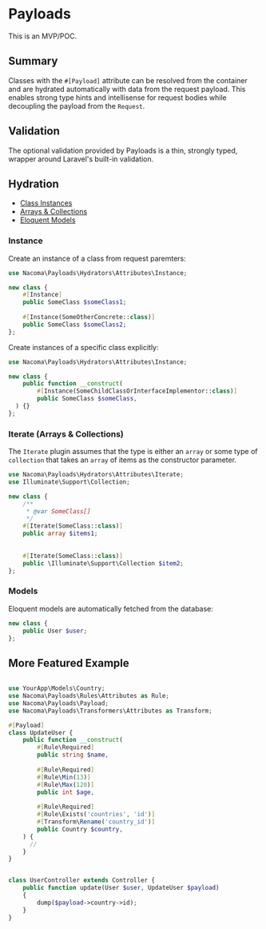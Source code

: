 # Payloads

This is an MVP/POC.

## Summary

Classes with the `#[Payload]` attribute can be resolved from the container and are hydrated automatically with data from
the request payload. This enables strong type hints and intellisense for request bodies while decoupling the payload
from the `Request`.

## Validation

The optional validation provided by Payloads is a thin, strongly typed, wrapper around Laravel's built-in validation.

## Hydration

- [Class Instances](#instance)
- [Arrays & Collections](#iterate-arrays--collections)
- [Eloquent Models](#models)

### Instance

Create an instance of a class from request paremters:

```php
use Nacoma\Payloads\Hydrators\Attributes\Instance;

new class {
    #[Instance]
    public SomeClass $someClass1;
    
    #[Instance(SomeOtherConcrete::class)]
    public SomeClass $someClass2;
};
```

Create instances of a specific class explicitly:

```php
use Nacoma\Payloads\Hydrators\Attributes\Instance;

new class {
    public function __construct(
        #[Instance(SomeChildClassOrInterfaceImplementor::class)]
        public SomeClass $someClass,
  ) {}
};
```

### Iterate (Arrays & Collections)

The `Iterate` plugin assumes that the type is either an `array` or some type of
`collection` that takes an `array` of items as the constructor parameter.

```php
use Nacoma\Payloads\Hydrators\Attributes\Iterate;
use Illuminate\Support\Collection;

new class {
    /**
     * @var SomeClass[] 
     */
    #[Iterate(SomeClass::class)]
    public array $items1;
    
    
    #[Iterate(SomeClass::class)]
    public \Illuminate\Support\Collection $item2;
};
```

### Models

Eloquent models are automatically fetched from the database:

```php
new class {
    public User $user;
};
```

## More Featured Example

```php

use YourApp\Models\Country;
use Nacoma\Payloads\Rules\Attributes as Rule;
use Nacoma\Payloads\Payload;
use Nacoma\Payloads\Transformers\Attributes as Transform;

#[Payload]
class UpdateUser {
    public function __construct(
        #[Rule\Required]
        public string $name,
        
        #[Rule\Required]
        #[Rule\Min(13)]
        #[Rule\Max(120)]
        public int $age,
        
        #[Rule\Required]
        #[Rule\Exists('countries', 'id')]
        #[Transform\Rename('country_id')]
        public Country $country,
    ) {
      //
    }
}

```

```php

class UserController extends Controller {
    public function update(User $user, UpdateUser $payload)
    {
        dump($payload->country->id);
    }
}

```

